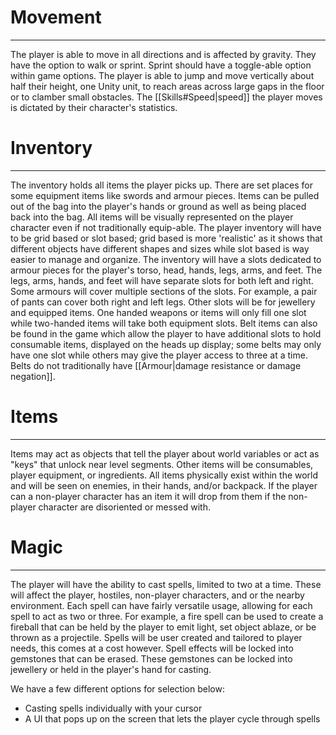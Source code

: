 # Movement
---
The player is able to move in all directions and is affected by gravity. They have the option to walk or sprint. Sprint should have a toggle-able option within game options. The player is able to jump and move vertically about half their height, one Unity unit, to reach areas across large gaps in the floor or to clamber small obstacles. The [[Skills#Speed|speed]] the player moves is dictated by their character's statistics.

# Inventory
---
The inventory holds all items the player picks up. There are set places for some equipment items like swords and armour pieces. Items can be pulled out of the bag into the player's hands or ground as well as being placed back into the bag. All items will be visually represented on the player character even if not traditionally equip-able. The player inventory will have to be grid based or slot based; grid based is more 'realistic' as it shows that different objects have different shapes and sizes while slot based is way easier to manage and organize. The inventory will have a slots dedicated to armour pieces for the player's torso, head, hands, legs, arms, and feet. The legs, arms, hands, and feet will have separate slots for both left and right. Some armours will cover multiple sections of the slots. For example, a pair of pants can cover both right and left legs. Other slots will be for jewellery and equipped items. One handed weapons or items will only fill one slot while two-handed items will take both equipment slots. Belt items can also be found in the game which allow the player to have additional slots to hold consumable items, displayed on the heads up display; some belts may only have one slot while others may give the player access to three at a time. Belts do not traditionally have [[Armour|damage resistance or damage negation]].

# Items
---
Items may act as objects that tell the player about world variables or act as "keys" that unlock near level segments. Other items will be consumables, player equipment, or ingredients. All items physically exist within the world and will be seen on enemies, in their hands, and/or backpack. If the player can a non-player character has an item it will drop from them if the non-player character are disoriented or messed with.

# Magic
---
The player will have the ability to cast spells, limited to two at a time. These will affect the player, hostiles, non-player characters, and or the nearby environment. Each spell can have fairly versatile usage, allowing for each spell to act as two or three. For example, a fire spell can be used to create a fireball that can be held by the player to emit light, set object ablaze, or be thrown as a projectile. Spells will be user created and tailored to player needs, this comes at a cost however. Spell effects will be locked into gemstones that can be erased. These gemstones can be locked into jewellery or held in the player's hand for casting. 

We have a few different options for selection below:
- Casting spells individually with your cursor
- A UI that pops up on the screen that lets the player cycle through spells